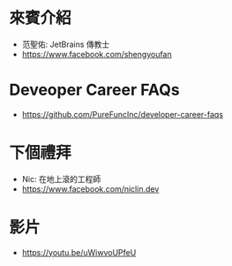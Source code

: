 # 來賓介紹
* 范聖佑: JetBrains 傳教士
* https://www.facebook.com/shengyoufan

# Deveoper Career FAQs
* https://github.com/PureFuncInc/developer-career-faqs

# 下個禮拜
* Nic: 在地上滾的工程師
* https://www.facebook.com/niclin.dev

# 影片
* https://youtu.be/uWiwvoUPfeU
